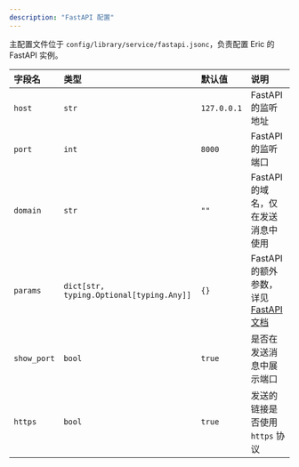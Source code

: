 ```yaml
---
description: "FastAPI 配置"
---
```


主配置文件位于 `config/library/service/fastapi.jsonc`，负责配置 Eric 的 FastAPI 实例。

| 字段名         | 类型                                       | 默认值         | 说明                                                                                  |
|:------------|:-----------------------------------------|:------------|:------------------------------------------------------------------------------------|
| `host`      | `str`                                    | `127.0.0.1` | FastAPI 的监听地址                                                                       |
| `port`      | `int`                                    | `8000`      | FastAPI 的监听端口                                                                       |
| `domain`    | `str`                                    | `""`        | FastAPI 的域名，仅在发送消息中使用                                                               |
| `params`    | `dict[str, typing.Optional[typing.Any]]` | `{}`        | FastAPI 的额外参数，详见 [FastAPI 文档](https://fastapi.tiangolo.com/advanced/extra-options/) |
| `show_port` | `bool`                                   | `true`      | 是否在发送消息中展示端口                                                                        |
| `https`     | `bool`                                   | `true`      | 发送的链接是否使用 `https` 协议                                                                |
